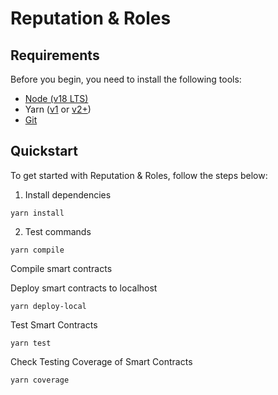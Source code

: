 # Reputation & Roles

## Requirements

Before you begin, you need to install the following tools:

- [Node (v18 LTS)](https://nodejs.org/en/download/)
- Yarn ([v1](https://classic.yarnpkg.com/en/docs/install/) or [v2+](https://yarnpkg.com/getting-started/install))
- [Git](https://git-scm.com/downloads)

## Quickstart

To get started with Reputation & Roles, follow the steps below:

1. Install dependencies

```
yarn install
```

2. Test commands

```
yarn compile
```
Compile smart contracts


Deploy smart contracts to localhost
```
yarn deploy-local
```

Test Smart Contracts
```
yarn test
```

Check Testing Coverage of Smart Contracts
```
yarn coverage
```